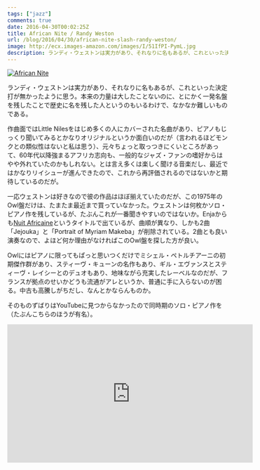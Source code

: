```yaml
---
tags: ["jazz"]
comments: true
date: 2016-04-30T00:02:25Z
title: African Nite / Randy Weston
url: /blog/2016/04/30/african-nite-slash-randy-weston/
image: http://ecx.images-amazon.com/images/I/51IfPI-PymL.jpg
description: ランディ・ウェストンは実力があり、それなりに名もあるが、これといった決定打が無かったように思う。本来の力量は大したことないのに、とにかく一発名盤を残したことで歴史に名を残した人というのもいるわけで、なかなか難しいものである。
---
```


<a href="http://www.amazon.co.jp/exec/obidos/ASIN/B00005OMNK/myhumangetsme-22/ref=nosim/" name="amazletlink" target="_blank"><img src="http://ecx.images-amazon.com/images/I/51IfPI-PymL.jpg" alt="African Nite" style="border: none;" /></a>

ランディ・ウェストンは実力があり、それなりに名もあるが、これといった決定打が無かったように思う。本来の力量は大したことないのに、とにかく一発名盤を残したことで歴史に名を残した人というのもいるわけで、なかなか難しいものである。

作曲面ではLittle Nilesをはじめ多くの人にカバーされた名曲があり、ピアノもじっくり聞いてみるとかなりオリジナルというか面白いのだが（言われるほどモンクとの類似性はないと私は思う）、元々ちょっと取っつきにくいところがあって、60年代以降強まるアフリカ志向も、一般的なジャズ・ファンの嗜好からはやや外れていたのかもしれない。とは言え多くは楽しく聞ける音楽だし、最近ではかなりリイシューが進んできたので、これから再評価されるのではないかと期待しているのだが。

一応ウェストンは好きなので彼の作品はほぼ揃えていたのだが、この1975年のOwl盤だけは、たまたま最近まで買っていなかった。ウェストンは何枚かソロ・ピアノ作を残しているが、たぶんこれが一番聞きやすいのではないか。Enjaからも<a href="http://www.amazon.co.jp/exec/obidos/ASIN/B00ENPX49C/myhumangetsme-22/ref=nosim/" name="amazletlink" target="_blank">Nuit Africaine</a>というタイトルで出ているが、曲順が異なり、しかも2曲「Jejouka」と「Portrait of Myriam Makeba」が削除されている。2曲とも良い演奏なので、よほど何か理由がなければこのOwl盤を探した方が良い。

Owlにはピアノに限ってもぱっと思いつくだけでミシェル・ペトルチアーニの初期傑作群があり、スティーヴ・キューンの名作もあり、ギル・エヴァンスとスティーヴ・レイシーとのデュオもあり、地味ながら充実したレーベルなのだが、フランスが拠点のせいかどうも流通がアレというか、普通に手に入らないのが困る。中古も高騰しがちだし、なんとかならんものか。

そのものずばりはYouTubeに見つからなかったので同時期のソロ・ピアノ作を（たぶんこちらのほうが有名）。

<iframe width="560" height="315" src="https://www.youtube.com/embed/-Yy_udYfqYA" frameborder="0" allowfullscreen></iframe>
